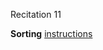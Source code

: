 
<div class="recitation">
<div class="column_date">
<p markdown="block">
Recitation 11 <br>
</p>
</div>

<div class="column_recitation">
<p markdown="block">


<!--

__Sorting__

-->

__Sorting__ [instructions](http://bit.ly/rec11_sorting)

</p>
</div>

</div>
